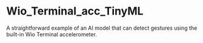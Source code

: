 # Wio_Terminal_acc_TinyML
A straightforward example of an AI model that can detect gestures using the built-in Wio Terminal accelerometer.

